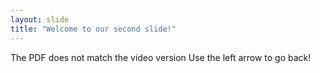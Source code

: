 ```yaml
---
layout: slide
title: "Welcome to our second slide!"
---
```

The PDF does not match the video version
Use the left arrow to go back!
